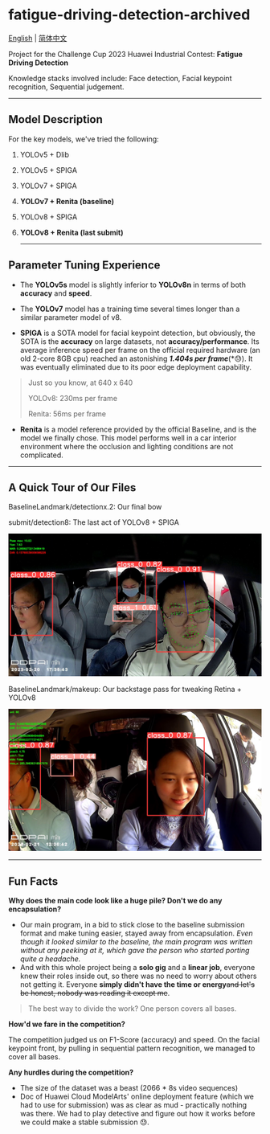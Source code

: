 # fatigue-driving-detection-archived
[English](README.md) | [简体中文](README.zh-CN.md)

Project for the Challenge Cup 2023 Huawei Industrial Contest: **Fatigue Driving Detection**

Knowledge stacks involved include: Face detection, Facial keypoint recognition, Sequential judgement.

---

## Model Description

For the key models, we've tried the following:

1. YOLOv5 + Dlib
2. YOLOv5 + SPIGA
3. YOLOv7 + SPIGA
4. **YOLOv7 + Renita (baseline)**
5. YOLOv8 + SPIGA
6. **YOLOv8 + Renita (last submit)**
    
    ---
    

## Parameter Tuning Experience

- The **YOLOv5s** model is slightly inferior to **YOLOv8n** in terms of both **accuracy** and **speed**.
  
- The **YOLOv7** model has a training time several times longer than a similar parameter model of v8.

- **SPIGA** is a SOTA model for facial keypoint detection, but obviously, the SOTA is the **accuracy** on large datasets, not **accuracy/performance**. Its average inference speed per frame on the official required hardware (an old 2-core 8GB cpu) reached an astonishing ***1.404s per frame***(*😓). It was eventually eliminated due to its poor edge deployment capability.
> Just so you know, at 640 x 640
> 
> YOLOv8: 230ms per frame
> 
> Renita: 56ms per frame
> 
- **Renita** is a model reference provided by the official Baseline, and is the model we finally chose. This model performs well in a car interior environment where the occlusion and lighting conditions are not complicated.

---

## A Quick Tour of Our Files

BaselineLandmark/detectionx.2: Our final bow

submit/detection8: The last act of YOLOv8 + SPIGA

![Untitled](README/Untitled.jpeg)

BaselineLandmark/makeup: Our backstage pass for tweaking Retina + YOLOv8

![frame_120.jpg](README/frame_120.jpg)


---

## Fun Facts

**Why does the main code look like a huge pile? Don't we do any encapsulation?**

- Our main program, in a bid to stick close to the baseline submission format and make tuning easier, stayed away from encapsulation. *Even though it looked similar to the baseline, the main program was written without any peeking at it, which gave the person who started porting quite a headache.*
- And with this whole project being a **solo gig** and a **linear job**, everyone knew their roles inside out, so there was no need to worry about others not getting it. Everyone **simply didn't have the time or energy**~~and let's be honest, nobody was reading it except me~~.

> The best way to divide the work? One person covers all bases.
> 

**How'd we fare in the competition?**

The competition judged us on F1-Score (accuracy) and speed. On the facial keypoint front, by pulling in sequential pattern recognition, we managed to cover all bases.

**Any hurdles during the competition?**

- The size of the dataset was a beast (2066 * 8s video sequences)
- Doc of Huawei Cloud ModelArts' online deployment feature (which we had to use for submission) was as clear as mud - practically nothing was there. We had to play detective and figure out how it works before we could make a stable submission 😓.
